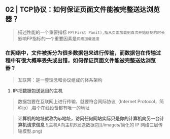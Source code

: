 ## 02 | TCP协议：如何保证页面文件能被完整送达浏览器？

> 描述性能的一个重要指标 `FP(First Panit),指从页面加载到首次开始绘制的时长`
> 影响FP指标的一个重要因素是`网络加载速度`

### 在网络中，文件被拆分为很多数据包来进行传输，而数据包在传输过程中有很大概率丢失或出错，如何保证页面文件能被完整送达浏览器？

> 互联网：是一套理念和协议组成的体系架构

1. IP:把数据包送达目的主机
> 数据包要在互联网上进行传输，就要符合网际协议（Internet Protocol，简称ip）,每个在线设备都有唯一的地址

> **计算机的地址就称为ip地址，访问任何网站实际只是你的计算机向另一台计算机请求信息**
![主机A向主机B发送数据包](/images/简化的 IP 网络三层传输模型.png)